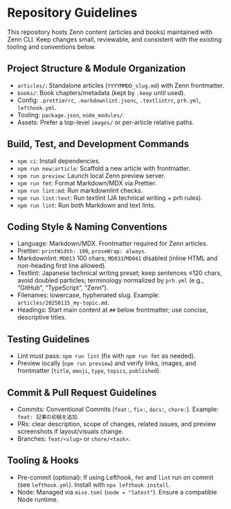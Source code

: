 # Repository Guidelines

This repository hosts Zenn content (articles and books) maintained with Zenn CLI. Keep changes
small, reviewable, and consistent with the existing tooling and conventions below.

## Project Structure & Module Organization

- `articles/`: Standalone articles (`YYYYMMDD_slug.md`) with Zenn frontmatter.
- `books/`: Book chapters/metadata (kept by `.keep` until used).
- Config: `.prettierrc`, `.markdownlint.jsonc`, `.textlintrc`, `prh.yml`, `lefthook.yml`.
- Tooling: `package.json`, `node_modules/`.
- Assets: Prefer a top-level `images/` or per-article relative paths.

## Build, Test, and Development Commands

- `npm ci`: Install dependencies.
- `npm run new:article`: Scaffold a new article with frontmatter.
- `npm run preview`: Launch local Zenn preview server.
- `npm run fmt`: Format Markdown/MDX via Prettier.
- `npm run lint:md`: Run markdownlint checks.
- `npm run lint:text`: Run textlint (JA technical writing + prh rules).
- `npm run lint`: Run both Markdown and text lints.

## Coding Style & Naming Conventions

- Language: Markdown/MDX. Frontmatter required for Zenn articles.
- Prettier: `printWidth: 100`, `proseWrap: always`.
- Markdownlint: `MD013` 100 chars; `MD033`/`MD041` disabled (inline HTML and non-heading first line
  allowed).
- Textlint: Japanese technical writing preset; keep sentences ≤120 chars, avoid doubled particles;
  terminology normalized by `prh.yml` (e.g., “GitHub”, “TypeScript”, “Zenn”).
- Filenames: lowercase, hyphenated slug. Example: `articles/20250115_my-topic.md`.
- Headings: Start main content at `##` below frontmatter; use concise, descriptive titles.

## Testing Guidelines

- Lint must pass: `npm run lint` (fix with `npm run fmt` as needed).
- Preview locally (`npm run preview`) and verify links, images, and frontmatter (`title`, `emoji`,
  `type`, `topics`, `published`).

## Commit & Pull Request Guidelines

- Commits: Conventional Commits (`feat:`, `fix:`, `docs:`, `chore:`). Example:
  `feat: 記事の初稿を追加`.
- PRs: clear description, scope of changes, related issues, and preview screenshots if
  layout/visuals change.
- Branches: `feat/<slug>` or `chore/<task>`.

## Tooling & Hooks

- Pre-commit (optional): If using Lefthook, `fmt` and `lint` run on commit (see `lefthook.yml`).
  Install with `npx lefthook install`.
- Node: Managed via `mise.toml` (`node = "latest"`). Ensure a compatible Node runtime.
